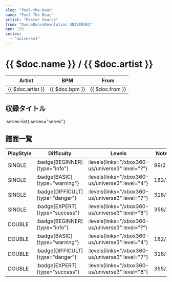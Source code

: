 ```yaml
---
slug: "feel-the-beat"
name: "Feel The Beat"
artist: "Master Source"
from: "DanceDanceRevolution UNIVERSE3"
bpm: 139
series:
  - "universe3"
---
```


# {{ $doc.name }} / {{ $doc.artist }}

|Artist|BPM|From|
|------|---|----|
|{{ $doc.artist }}|{{ $doc.bpm }}|{{ $doc.from }}|

## 収録タイトル

:series-list{:series="series"}

## 譜面一覧

|PlayStyle|Difficulty|Levels|Notes|Movie|
|---------|----------|------|-----|-----|
|SINGLE| :badge[BEGINNER]{type="info"}| :levels{links="/xbox360-us/universe3" level="?"}|99/2||
|SINGLE| :badge[BASIC]{type="warning"}| :levels{links="/xbox360-us/universe3" level="4"}|182/18||
|SINGLE| :badge[DIFFICULT]{type="danger"}| :levels{links="/xbox360-us/universe3" level="7"}|318/7||
|SINGLE| :badge[EXPERT]{type="success"}| :levels{links="/xbox360-us/universe3" level="8"}|356/18||
|DOUBLE| :badge[BEGINNER]{type="info"}| :levels{links="/xbox360-us/universe3" level="?"}|||
|DOUBLE| :badge[BASIC]{type="warning"}| :levels{links="/xbox360-us/universe3" level="4"}|182/18||
|DOUBLE| :badge[DIFFICULT]{type="danger"}| :levels{links="/xbox360-us/universe3" level="7"}|318/7||
|DOUBLE| :badge[EXPERT]{type="success"}| :levels{links="/xbox360-us/universe3" level="8"}|355/21||
